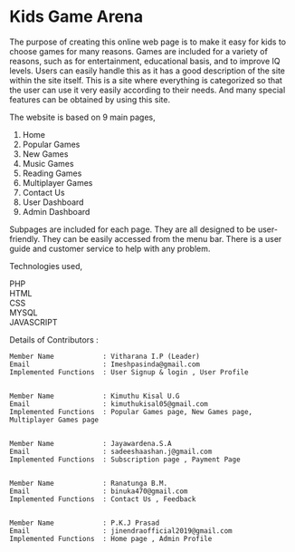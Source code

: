 # Kids Game Arena

The purpose of creating this online web page is to make it easy for kids to choose games for many reasons. Games are included for a variety of reasons, such as for entertainment, educational basis, and to improve IQ levels. Users can easily handle this as it has a good 
description of the site within the site itself. This is a site where everything is categorized so that the user can use it very easily according to their needs. And many special features can be obtained by using this site.

The website is based on 9 main pages,

1. Home
2. Popular Games
3. New Games
4. Music Games
5. Reading Games
6. Multiplayer Games
7. Contact Us
8. User Dashboard
9. Admin Dashboard

Subpages are included for each page. They are all designed to be user-friendly. They can be easily accessed from the menu bar. There is a user guide and customer service to help with any problem.

Technologies used,

PHP</br>
HTML</br>
CSS</br>
MYSQL</br>
JAVASCRIPT


Details of Contributors : 

	Member Name            : Vitharana I.P (Leader)
	Email                  : Imeshpasinda@gmail.com
	Implemented Functions  : User Signup & login , User Profile


	Member Name            : Kimuthu Kisal U.G
	Email                  : kimuthukisal05@gmail.com
	Implemented Functions  : Popular Games page, New Games page, Multiplayer Games page


	Member Name            : Jayawardena.S.A
	Email                  : sadeeshaashan.j@gmail.com
	Implemented Functions  : Subscription page , Payment Page

	
	Member Name            : Ranatunga B.M.
	Email                  : binuka470@gmail.com
	Implemented Functions  : Contact Us , Feedback

	
	Member Name            : P.K.J Prasad
	Email                  : jinendraofficial2019@gmail.com
	Implemented Functions  : Home page , Admin Profile

